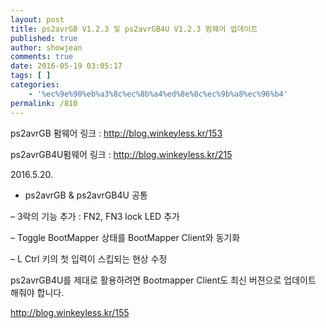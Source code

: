 ```yaml
---
layout: post
title: ps2avrGB V1.2.3 및 ps2avrGB4U V1.2.3 펌웨어 업데이트
published: true
author: showjean
comments: true
date: 2016-05-19 03:05:17
tags: [ ]
categories:
    - '%ec%9e%90%eb%a3%8c%ec%8b%a4%ed%8e%8c%ec%9b%a8%ec%96%b4'
permalink: /810
---
```

ps2avrGB 펌웨어 링크 : http://blog.winkeyless.kr/153

ps2avrGB4U펌웨어 링크 : http://blog.winkeyless.kr/215









2016.5.20.



* ps2avrGB &&nbsp;ps2avrGB4U 공통

&#8211; 3락의 기능 추가 : FN2, FN3 lock LED 추가

&#8211; Toggle BootMapper 상태를 BootMapper Client와 동기화

&#8211; L Ctrl 키의 첫 입력이 스킵되는 현상 수정









ps2avrGB4U를 제대로 활용하려면 Bootmapper Client도 최신 버젼으로 업데이트 해줘야 합니다.

http://blog.winkeyless.kr/155